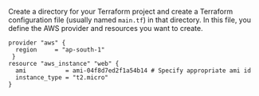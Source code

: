 Create a directory for your Terraform project and create a Terraform configuration file (usually named ``main.tf``) in that directory.
In this file, you define the AWS provider and resources you want to create.
```
provider "aws" {
  region     = "ap-south-1"
 }
resource "aws_instance" "web" {
  ami           = ami-04f8d7ed2f1a54b14 # Specify appropriate ami id
  instance_type = "t2.micro"
}
```
